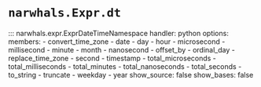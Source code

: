 # `narwhals.Expr.dt`

::: narwhals.expr.ExprDateTimeNamespace
    handler: python
    options:
      members:
        - convert_time_zone
        - date
        - day
        - hour
        - microsecond
        - millisecond
        - minute
        - month
        - nanosecond
        - offset_by
        - ordinal_day
        - replace_time_zone
        - second
        - timestamp
        - total_microseconds
        - total_milliseconds
        - total_minutes
        - total_nanoseconds
        - total_seconds
        - to_string
        - truncate
        - weekday
        - year
      show_source: false
      show_bases: false
